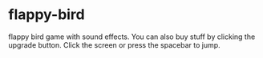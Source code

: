 # flappy-bird
flappy bird game with sound effects.
You can also buy stuff by clicking the upgrade button.
Click the screen or press the spacebar to jump.
